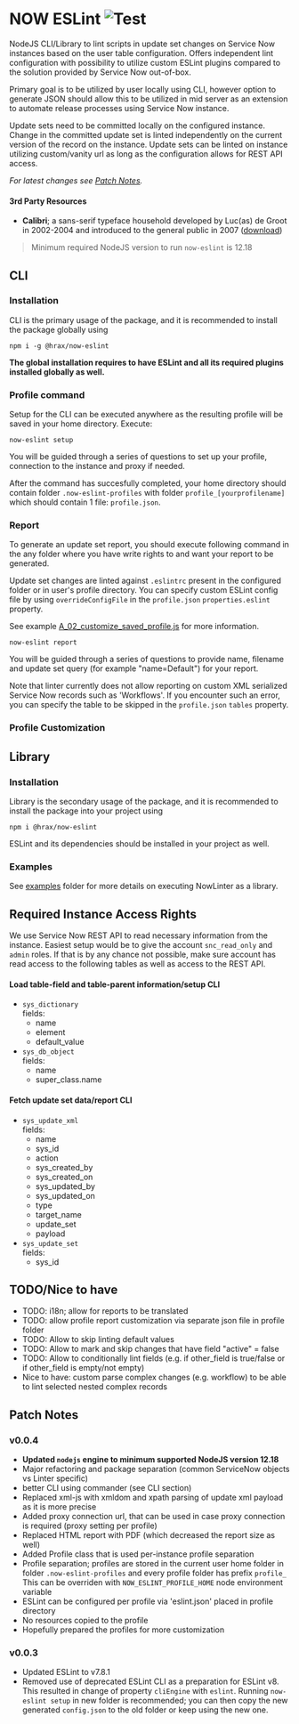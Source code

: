 # NOW ESLint ![Test](https://github.com/hrax/now-eslint/workflows/Test/badge.svg) 

NodeJS CLI/Library to lint scripts in update set changes on Service Now instances based on the user table configuration. Offers independent lint configuration with possibility to utilize custom ESLint plugins compared to the solution provided by Service Now out-of-box.

Primary goal is to be utilized by user locally using CLI, however option to generate JSON should allow this to be utilized in mid server as an extension to automate release processes using Service Now instance.

Update sets need to be committed locally on the configured instance. Change in the committed update set is linted independently on the current version of the record on the instance. Update sets can be linted on instance utilizing custom/vanity url as long as the configuration allows for REST API access.

*For latest changes see [Patch Notes](#patch-notes).*

#### 3rd Party Resources
- **Calibri**; a sans-serif typeface household developed by Luc(as) de Groot in 2002-2004 and introduced to the general public in 2007 \([download](https://www.downloadfonts.io/calibri-font-family-free/)\)

> Minimum required NodeJS version to run `now-eslint` is 12.18

## CLI

### Installation

CLI is the primary usage of the package, and it is recommended to install the package globally using

```
npm i -g @hrax/now-eslint
```

**The global installation requires to have ESLint and all its required plugins installed globally as well.**

### Profile command

Setup for the CLI can be executed anywhere as the resulting profile will be saved in your home directory. Execute:

```
now-eslint setup
```

You will be guided through a series of questions to set up your profile, connection to the instance and proxy if needed.

After the command has succesfully completed, your home directory should contain folder `.now-eslint-profiles` with folder `profile_[yourprofilename]` which should contain 1 file: `profile.json`.

### Report

To generate an update set report, you should execute following command in the any folder where you have write rights to and want your report to be generated.

Update set changes are linted against `.eslintrc` present in the configured folder or in user's profile directory. You can specify custom ESLint config file by using `overrideConfigFile` in the `profile.json` `properties.eslint` property.

See example [A_02_customize_saved_profile.js](https://github.com/hrax/now-eslint/blob/master/examples/A_02_customize_saved_profile.js) for more information.

```
now-eslint report
```

You will be guided through a series of questions to provide name, filename and update set query (for example "name=Default") for your report.

Note that linter currently does not allow reporting on custom XML serialized Service Now records such as 'Workflows'. If you encounter such an error, you can specify the table to be skipped in the `profile.json` `tables` property.

### Profile Customization


## Library

### Installation

Library is the secondary usage of the package, and it is recommended to install the package into your project using

```
npm i @hrax/now-eslint
```

ESLint and its dependencies should be installed in your project as well.

### Examples

See [examples](https://github.com/hrax/now-eslint/blob/master/examples/) folder for more details on executing NowLinter as a library.

## Required Instance Access Rights

We use Service Now REST API to read necessary information from the instance. Easiest setup would be to give the account `snc_read_only` and `admin` roles. If that is by any chance not possible, make sure account has read access to the following tables as well as access to the REST API.

#### Load table-field and table-parent information/setup CLI

- `sys_dictionary`  
fields:  
    - name
    - element
    - default_value
- `sys_db_object`  
fields:  
    - name
    - super_class.name

#### Fetch update set data/report CLI

- `sys_update_xml`  
fields:  
    - name
    - sys_id
    - action
    - sys_created_by
    - sys_created_on
    - sys_updated_by
    - sys_updated_on
    - type
    - target_name
    - update_set
    - payload
- `sys_update_set`  
fields:  
    - sys_id

## TODO/Nice to have

- TODO: i18n; allow for reports to be translated
- TODO: allow profile report customization via separate json file in profile folder
- TODO: Allow to skip linting default values
- TODO: Allow to mark and skip changes that have field "active" = false
- TODO: Allow to conditionally lint fields (e.g. if other_field is true/false or if other_field is empty/not empty)
- Nice to have: custom parse complex changes (e.g. workflow) to be able to lint selected nested complex records

## Patch Notes
### v0.0.4

- **Updated `nodejs` engine to minimum supported NodeJS version 12.18**
- Major refactoring and package separation (common ServiceNow objects vs Linter specific)
- better CLI using commander (see CLI section)
- Replaced xml-js with xmldom and xpath parsing of update xml payload as it is more precise
- Added proxy connection url, that can be used in case proxy connection is required (proxy setting per profile)
- Replaced HTML report with PDF (which decreased the report size as well)
- Added Profile class that is used per-instance profile separation
- Profile separation; profiles are stored in the current user home folder in folder `.now-eslint-profiles` and every profile folder has prefix `profile_`\
This can be overriden with `NOW_ESLINT_PROFILE_HOME` node environment variable
- ESLint can be configured per profile via 'eslint.json' placed in profile directory
- No resources copied to the profile
- Hopefully prepared the profiles for more customization


### v0.0.3

- Updated ESLint to v7.8.1
- Removed use of deprecated ESLint CLI as a preparation for ESLint v8.  
  This resulted in change of property `cliEngine` with `eslint`. Running `now-eslint setup` in new folder is recommended; you can then copy the new generated `config.json` to the old folder or keep using the new one.
